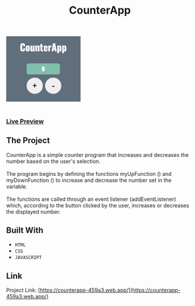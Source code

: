 <p align="center">
  
  <h1 align="center">
    CounterApp
  </h1>
    <br>
  <br>
      <img src="Images/Image.png" alt="Image" width="200" height="176">
    <br>
  <br>
  <h3>
    <a href="https://counterapp-459a3.web.app/">Live Preview</a>
  </h3>
</p>

## The Project

CounterApp is a simple counter program that increases and decreases the number based on the user's selection.
<br>
<br>
The program begins by defining the functions myUpFunction () and myDownFunction () to increase and decrease the number set in the variable.
<br>
<br>
The functions are called through an event listener (addEventListener) which, according to the button clicked by the user, increases or decreases the displayed number.


## Built With

* ```HTML```
* ```CSS```
* ```JAVASCRIPT```



<!-- CONTACT -->
## Link

Project Link: [https://counterapp-459a3.web.app/](https://counterapp-459a3.web.app/)
